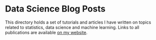 # Data Science Blog Posts

This directory holds a set of tutorials and articles I have written on topics related to statistics, data science and machine learning. Links to all publications are available [on my website](https://michaloleszak.github.io/blog/).
